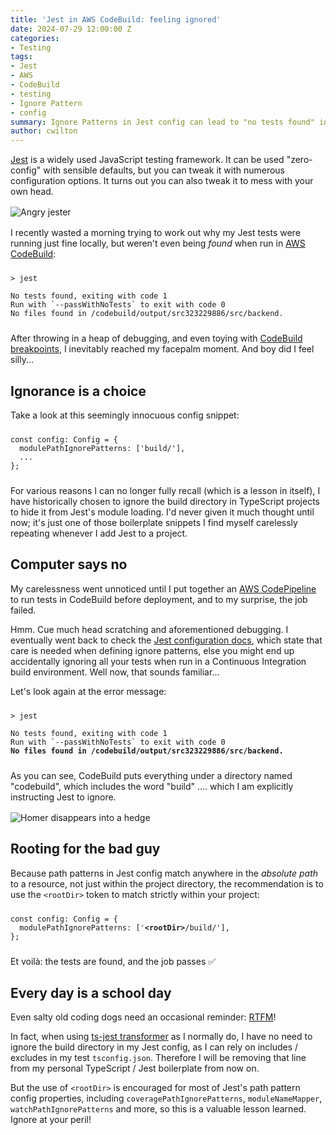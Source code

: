 ```yaml
---
title: 'Jest in AWS CodeBuild: feeling ignored'
date: 2024-07-29 12:00:00 Z
categories:
- Testing
tags:
- Jest
- AWS
- CodeBuild
- testing
- Ignore Pattern
- config
summary: Ignore Patterns in Jest config can lead to "no tests found" in CI
author: cwilton
---
```


[Jest](https://jestjs.io/) is a widely used JavaScript testing framework. It can be used "zero-config" with sensible defaults, but you can tweak it with numerous configuration options. It turns out you can also tweak it to mess with your own head.

<img src="/uploads/jester-grrr.png" alt="Angry jester" title="I jest you not" style="display: block; margin: 1rem auto;" />

I recently wasted a morning trying to work out why my Jest tests were running just fine locally, but weren't even being _found_ when run in [AWS CodeBuild](https://aws.amazon.com/codebuild/features/?nc=sn&loc=2):

<pre style="margin-inline: 0; margin-block: 1.5rem"><code>&gt; jest

No tests found, exiting with code 1
Run with `--passWithNoTests` to exit with code 0
No files found in /codebuild/output/src323229886/src/backend.
</code></pre>

After throwing in a heap of debugging, and even toying with [CodeBuild breakpoints](https://docs.aws.amazon.com/codebuild/latest/userguide/session-manager.html#ssm-pause-build), I inevitably reached my facepalm moment. And boy did I feel silly...

## Ignorance is a choice

Take a look at this seemingly innocuous config snippet:

<pre style="margin-inline: 0; margin-block: 1.5rem"><code>const config: Config = {
  modulePathIgnorePatterns: ['build/'],
  ...
};
</code></pre>

For various reasons I can no longer fully recall (which is a lesson in itself), I have historically chosen to ignore the build directory in TypeScript projects to hide it from Jest's module loading. I'd never given it much thought until now; it's just one of those boilerplate snippets I find myself carelessly repeating whenever I add Jest to a project.

## Computer says no

My carelessness went unnoticed until I put together an [AWS CodePipeline](https://aws.amazon.com/codepipeline/) to run tests in CodeBuild before deployment, and to my surprise, the job failed.

Hmm. Cue much head scratching and aforementioned debugging. I eventually went back to check the [Jest configuration docs](https://jestjs.io/docs/configuration#modulepathignorepatterns-arraystring), which state that care is needed when defining ignore patterns, else you might end up accidentally ignoring all your tests when run in a Continuous Integration build environment. Well now, that sounds familiar...

Let's look again at the error message:

<pre style="margin-inline: 0; margin-block: 1.5rem"><code>&gt; jest

No tests found, exiting with code 1
Run with `--passWithNoTests` to exit with code 0
<span style="font-weight: bold">No files found in /codebuild/output/src323229886/src/backend.</span>
</code></pre>

As you can see, CodeBuild puts everything under a directory named "codebuild", which includes the word "build" .... which I am explicitly instructing Jest to ignore.

<img src="/uploads/homer-hedge.gif" alt="Homer disappears into a hedge" title="Can I disappear now please" style="display: block; margin: 1rem auto;" />

## Rooting for the bad guy

Because path patterns in Jest config match anywhere in the _absolute path_ to a resource, not just within the project directory, the recommendation is to use the `<rootDir>` token to match strictly within your project:

<pre style="margin-inline: 0; margin-block: 1.5rem"><code>const config: Config = {
  modulePathIgnorePatterns: ['<span style="font-weight: bold">&lt;rootDir&gt;</span>/build/'],
};
</code></pre>

Et voilà: the tests are found, and the job passes ✅

## Every day is a school day

Even salty old coding dogs need an occasional reminder: [RTFM](https://en.wikipedia.org/wiki/RTFM)!

In fact, when using [ts-jest transformer](https://kulshekhar.github.io/ts-jest/docs/) as I normally do, I have no need to ignore the build directory in my Jest config, as I can rely on includes / excludes in my test `tsconfig.json`. Therefore I will be removing that line from my personal TypeScript / Jest boilerplate from now on.

But the use of `<rootDir>` is encouraged for most of Jest's path pattern config properties, including `coveragePathIgnorePatterns`, `moduleNameMapper`, `watchPathIgnorePatterns` and more, so this is a valuable lesson learned. Ignore at your peril!